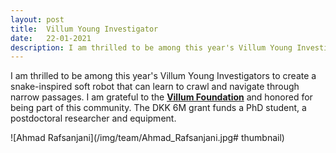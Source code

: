 ```yaml
---
layout: post
title:  Villum Young Investigator
date:   22-01-2021
description: I am thrilled to be among this year's Villum Young Investigators. We received a DKK 6M grant from the Villum Foundation that funds a PhD student, a postdoctoral researcher and equipment to develop a snake-inspired soft robot.
---
```

I am thrilled to be among this year's Villum Young Investigators to create a snake-inspired soft robot that can learn to crawl and navigate through narrow passages. I am grateful to the [**Villum Foundation**](https://veluxfoundations.dk/en/19-new-villum-young-investigators-in-2021) and honored for being part of this community. The DKK 6M grant funds a PhD student, a postdoctoral researcher and equipment.


![Ahmad Rafsanjani](/img/team/Ahmad_Rafsanjani.jpg# thumbnail)
